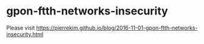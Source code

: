 # gpon-ftth-networks-insecurity

Please visit https://pierrekim.github.io/blog/2016-11-01-gpon-ftth-networks-insecurity.html
